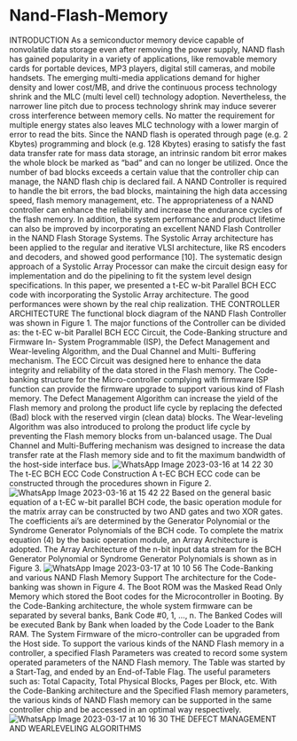 # Nand-Flash-Memory
INTRODUCTION
As a semiconductor memory device capable of          
nonvolatile data storage even after removing the power
supply, NAND flash has gained popularity in a variety of
applications, like removable memory cards for portable
devices, MP3 players, digital still cameras, and mobile
handsets. The emerging multi-media applications demand for
higher density and lower cost/MB, and drive the continuous
process technology shrink and the MLC (multi level cell)
technology adoption. Nevertheless, the narrower line pitch
due to process technology shrink may induce severer cross
interference between memory cells. No matter the
requirement for multiple energy states also leaves MLC
technology with a lower margin of error to read the bits.
Since the NAND flash is operated through page (e.g. 2
Kbytes) programming and block (e.g. 128 Kbytes) erasing to
satisfy the fast data transfer rate for mass data storage, an
intrinsic random bit error makes the whole block be marked
as “bad” and can no longer be utilized. Once the number of
bad blocks exceeds a certain value that the controller chip
can manage, the NAND flash chip is declared fail. A NAND
Controller is required to handle the bit errors, the bad blocks,
maintaining the high data accessing speed, flash memory
management, etc. The appropriateness of a NAND controller
can enhance the reliability and increase the endurance cycles
of the flash memory. In addition, the system performance
and product lifetime can also be improved by incorporating
an excellent NAND Flash Controller in the NAND Flash
Storage Systems.
The Systolic Array architecture has been applied to the
regular and iterative VLSI architecture, like RS encoders and
decoders, and showed good performance [10]. The
systematic design approach of a Systolic Array Processor
can make the circuit design easy for implementation and do
the pipelining to fit the system level design specifications. In
this paper, we presented a t-EC w-bit Parallel BCH ECC
code with incorporating the Systolic Array architecture. The
good performances were shown by the real chip realization.
THE CONTROLLER ARCHITECTURE
The functional block diagram of the NAND Flash
Controller was shown in Figure 1. The major functions of the
Controller can be divided as: the t-EC w-bit Parallel BCH
ECC Circuit, the Code-Banking structure and Firmware In-
System Programmable (ISP), the Defect Management and
Wear-leveling Algorithm, and the Dual Channel and Multi-
Buffering mechanism. The ECC Circuit was designed here to
enhance the data integrity and reliability of the data stored in
the Flash memory. The Code-banking structure for the
Micro-controller complying with firmware ISP function can
provide the firmware upgrade to support various kind of
Flash memory. The Defect Management Algorithm can
increase the yield of the Flash memory and prolong the
product life cycle by replacing the defected (Bad) block with
the reserved virgin (clean data) blocks. The Wear-leveling
Algorithm was also introduced to prolong the product life
cycle by preventing the Flash memory blocks from un-balanced usage. The Dual Channel and Multi-Buffering
mechanism was designed to increase the data transfer rate at
the Flash memory side and to fit the maximum bandwidth of
the host-side interface bus.
![WhatsApp Image 2023-03-16 at 14 22 30](https://user-images.githubusercontent.com/127031157/225585123-35fd0a27-6540-4b58-9e9a-1f108aa87d8c.jpg)
The t-EC BCH ECC Code Construction
A t-EC BCH ECC code can be constructed through the
procedures shown in Figure 2.
![WhatsApp Image 2023-03-16 at 15 42 22](https://user-images.githubusercontent.com/127031157/225585582-3a7613a7-2dd4-4c06-a8ff-7bb01dafddcb.jpg)
Based on the general basic equation of a t-EC w-bit
parallel BCH code, the basic operation module for the
matrix array can be constructed by two AND gates and two
XOR gates. The coefficients ai’s are determined by the
Generator Polynomial or the Syndrome Generator
Polynomials of the BCH code. To complete the matrix
equation (4) by the basic operation module, an Array
Architecture is adopted. The Array Architecture of the n-bit
input data stream for the BCH Generator Polynomial or
Syndrome Generator Polynomials is shown as in Figure 3.
![WhatsApp Image 2023-03-17 at 10 10 56](https://user-images.githubusercontent.com/127031157/225814658-0ddd23b0-cbe3-42b3-9994-d6682f69a035.jpg)
The Code-Banking and various NAND Flash Memory Support
The architecture for the Code-banking was shown in
Figure 4. The Boot ROM was the Masked Read Only
Memory which stored the Boot codes for the Microcontroller
in Booting. By the Code-Banking architecture, the
whole system firmware can be separated by several banks,
Bank Code #0, 1, …, n. The Banked Codes will be executed
Bank by Bank when loaded by the Code Loader to the Bank
RAM. The System Firmware of the micro-controller can be
upgraded from the Host side.
To support the various kinds of the NAND Flash
memory in a controller, a specified Flash Parameters was
created to record some system operated parameters of the
NAND Flash memory. The Table was started by a Start-Tag,
and ended by an End-of-Table Flag. The useful parameters
such as: Total Capacity, Total Physical Blocks, Pages per
Block, etc. With the Code-Banking architecture and the
Specified Flash memory parameters, the various kinds of
NAND Flash memory can be supported in the same controller chip and be accessed in an optimal way
respectively.
![WhatsApp Image 2023-03-17 at 10 16 30](https://user-images.githubusercontent.com/127031157/225815069-78df4f01-f62f-4876-82c8-48cb25ccefb3.jpg)
THE DEFECT MANAGEMENT AND WEARLEVELING ALGORITHMS
